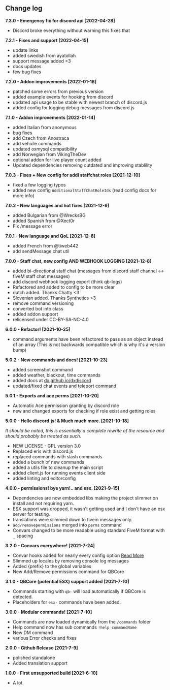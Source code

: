 ## Change log

**7.3.0 - Emergency fix for discord api [2022-04-28]**
- Discord broke everything without warning this fixes that

**7.2.1 - Fixes and support [2022-04-15]**
- update links
- added swedish from ayatollah
- support message added <3
- docs updates
- few bug fixes


**7.2.0 - Addon improvements [2022-01-16]**

- patched some errors from previous version
- added example events for hooking from discord
- updated api usage to be stable with newest branch of discord.js
- added config for logging debug messages from discord.js

**7.1.0 - Addon improvements [2022-01-14]**

- added Italian from anonymous
- bug fixes
- add Czech from Anostraca
- add vehicle commands
- updated oxmysql compatibility
- add Norwegian from VikingTheDev
- optional addon for live player count added
- Updated dependencies removing outdated and improving stablility

**7.0.3 - Fixes + New config for addl staffchat roles [2021-12-10]**

- fixed a few logging typos
- added new config `AdditionalStaffChatRoleIds` (read config docs for more info)

**7.0.2 - New languages and hot fixes [2021-12-9]**

- added Bulgarian from @WrecksBG
- added Spanish from @Xect0r
- Fix /message error

**7.0.1 - New language and QoL [2021-12-8]**

- added French from @tiweb442
- add sendMessage chat util

**7.0.0 - Staff chat, new config AND WEBHOOK LOGGING [2021-12-8]**

- added bi-directional staff chat (messages from discord staff channel <-> fiveM staff chat messages)
- add discord webhook logging export (think qb-logs)
- Refactored and added to config to be more clear
- dutch added. Thanks Chatty <3
- Slovenian added. Thanks Synthetics <3
- remove command versioning
- converted bot into class
- added addon support
- relicensed under CC-BY-SA-NC-4.0

**6.0.0 - Refactor! [2021-10-25]**

- command arguments have been refactored to pass as an object instead of an array (This is not backwards compatible which is why it's a version bump)

**5.0.2 - New commands and docs! [2021-10-23]**

- added screenshot command
- added weather, blackout, time commands
- added docs at [dx.github.io/dxdiscord](https://dx.github.io/dxdiscord)
- updated/fixed chat events and teleport command

**5.0.1 - Exports and ace perms [2021-10-20]**

- Automatic Ace permission granting by discord role
- new and changed exports for checking if role exist and getting roles

**5.0.0 - Hello discord.js! & Much much more. [2021-10-18]**

*It should be noted, this is essentially a complete rewrite of the resource and should probably be treated as such.*

- NEW LICENSE - GPL version 3.0
- Replaced eris with discord.js
- replaced commands with slash commands
- added a bunch of new commands
- added a utils file to cleanup the main script
- added client.js for running events client side
- added linting and editorconfig

**4.0.0 - permissions! bye yarn!.. and esx. [2021-9-15]**

- Dependencies are now embedded libs making the project slimmer on install and not requiring yarn.
- ESX support was dropped, it wasn't getting used and I don't have an esx server for testing.
- translations were slimmed down to fivem messages only.
- `add/removepermissions` merged into `perms` command
-  Convars changed to be more readable using standard FiveM format with `_` spacing

**3.2.0 - Convars everywhere! [2021-7-24]**

- Convar hooks added for nearly every config option [Read More](https://github.com/Mr-Dx-Developer/dxdiscord/wiki/Convars)
- Slimmed up locales by removing console log messages
- Added {prefix} to the global variables
- New Add/Remove permissions command for QBCore


**3.1.0 - QBCore (potential ESX) support added [2021-7-10]**

- Commands starting with `qb-` will load automatically if QBCore is detected.
- Placeholders for `esx-` commands have been added.


**3.0.0 - Modular commands! [2021-7-10]**

- Commands are now loaded dynamically from the `/commands` folder
- Help command now has sub commands `!help commandName`
- New DM command
- various Error checks and fixes


**2.0.0 - Github Release [2021-7-9]**

- polished standalone
- Added translation support


**1.0.0 - First unsupported build [2021-6-10]**

- A lot.
